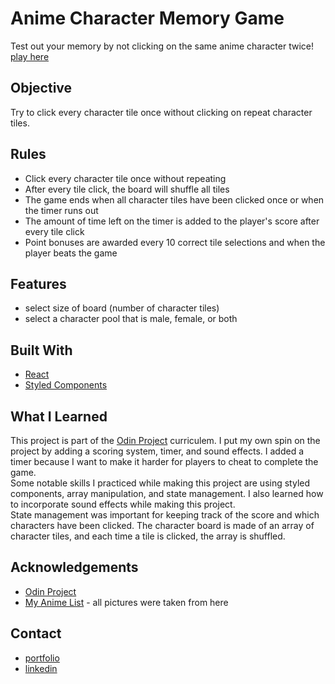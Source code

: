 # Anime Character Memory Game
Test out your memory by not clicking on the same anime character twice!
 [play here](https://candid-creponne-edb9ea.netlify.app/)

## Objective
  Try to click every character tile once without clicking on repeat character tiles.

## Rules
*  Click every character tile once without repeating
*  After every tile click, the board will shuffle all tiles
*  The game ends when all character tiles have been clicked once or when the timer runs out
*  The amount of time left on the timer is added to the player's score after every tile click
*  Point bonuses are awarded every 10 correct tile selections and when the player beats the game

## Features
* select size of board (number of character tiles)
* select a character pool that is male, female, or both


## Built With
* [React](https://reactjs.org/)
* [Styled Components](https://styled-components.com/)

## What I Learned
This project is part of the [Odin Project](https://www.theodinproject.com/dashboard) curriculem.  I put my own spin on the project by adding a scoring system, timer, and sound effects.  I added a timer because I want to make it harder for players to cheat to complete the game.  
Some notable skills I practiced while making this project are using styled components, array manipulation, and state management.
I also learned how to incorporate sound effects while making this project.  
State management was important for keeping track of the score and which characters have been clicked.  The character board is made of an array of character tiles, and each time a tile is clicked, the array is shuffled.

## Acknowledgements
* [Odin Project](https://www.theodinproject.com/dashboard) 
* [My Anime List](https://myanimelist.net/) - all pictures were taken from here

## Contact
* [portfolio](https://pongpwner.github.io/eric-shyu-portfolio/) 
* [linkedin](https://www.linkedin.com/in/eric-shyu-105a84191/)
